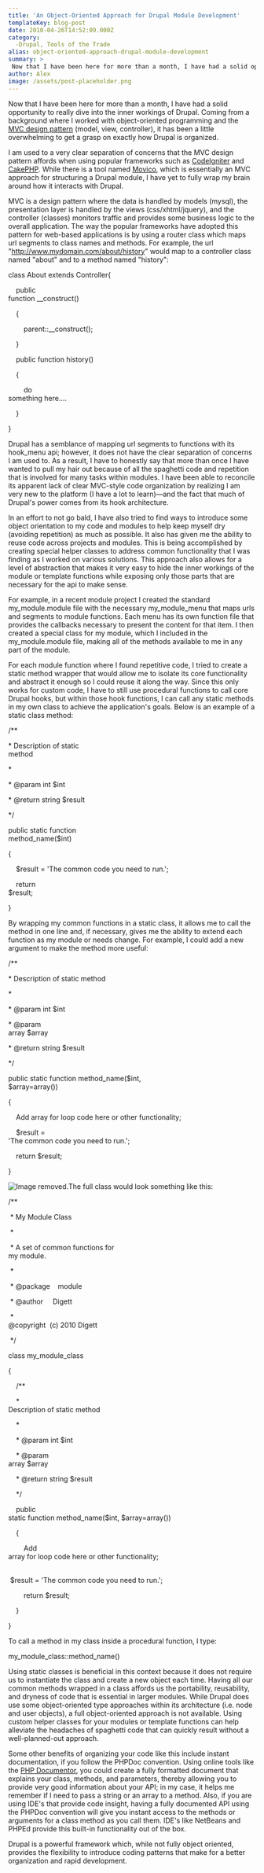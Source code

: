 ```yaml
---
title: 'An Object-Oriented Approach for Drupal Module Development'
templateKey: blog-post
date: 2010-04-26T14:52:09.000Z
category: 
  -Drupal, Tools of the Trade
alias: object-oriented-approach-drupal-module-development
summary: > 
 Now that I have been here for more than a month, I have had a solid opportunity to really dive into the inner workings of Drupal. Coming from a background where I worked with object-oriented programming and the MVC design pattern (model, view, controller), it has been a little overwhelming to get a grasp on exactly how Drupal is organized. I am used to a very clear separation of concerns that the MVC design pattern affords when using popular frameworks such as CodeIgniter and CakePHP. While there is a tool named Movico, which is essentially an MVC approach for structuring a Drupal module, I have yet to fully wrap my brain around how it interacts with Drupal.
author: Alex
image: /assets/post-placeholder.png
---
```


Now that I have been here for more than a month, I have had a solid opportunity to really dive into the inner workings of Drupal. Coming from a background where I worked with object-oriented programming and the [MVC design pattern](http://en.wikipedia.org/wiki/Model%E2%80%93view%E2%80%93controller "MVC design pattern") (model, view, controller), it has been a little overwhelming to get a grasp on exactly how Drupal is organized.

I am used to a very clear separation of concerns that the MVC design pattern affords when using popular frameworks such as [CodeIgniter](http://www.codeigniter.com/ "CodeIgniter") and [CakePHP](http://www.cakephp.com/ "CakePHP"). While there is a tool named [Movico](http://hiveminds.co.uk/2010/02/22/movico-mvc-and-oop-module-for-drupal-updated-20100222/ "Movico"), which is essentially an MVC approach for structuring a Drupal module, I have yet to fully wrap my brain around how it interacts with Drupal.

MVC is a design pattern where the data is handled by models (mysql), the presentation layer is handled by the views (css/xhtml/jquery), and the controller (classes) monitors traffic and provides some business logic to the overall application. The way the popular frameworks have adopted this pattern for web-based applications is by using a router class which maps url segments to class names and methods. For example, the url "http://www.mydomain.com/about/history" would map to a controller class named "about" and to a method named "history":

class About extends Controller{

    public  
function \_\_construct()

    {

        parent::\_\_construct();

    }

    public function history()

    {

        do  
something here....

    }

}

Drupal has a semblance of mapping url segments to functions with its hook\_menu api; however, it does not have the clear separation of concerns I am used to. As a result, I have to honestly say that more than once I have wanted to pull my hair out because of all the spaghetti code and repetition that is involved for many tasks within modules. I have been able to reconcile its apparent lack of clear MVC-style code organization by realizing I am very new to the platform (I have a lot to learn)—and the fact that much of Drupal's power comes from its hook architecture.

In an effort to not go bald, I have also tried to find ways to introduce some object orientation to my code and modules to help keep myself dry (avoiding repetition) as much as possible. It also has given me the ability to reuse code across projects and modules. This is being accomplished by creating special helper classes to address common functionality that I was finding as I worked on various solutions. This approach also allows for a level of abstraction that makes it very easy to hide the inner workings of the module or template functions while exposing only those parts that are necessary for the api to make sense.

For example, in a recent module project I created the standard my\_module.module file with the necessary my\_module\_menu that maps urls and segments to module functions. Each menu has its own function file that provides the callbacks necessary to present the content for that item. I then created a special class for my module, which I included in the my\_module.module file, making all of the methods available to me in any part of the module.

For each module function where I found repetitive code, I tried to create a static method wrapper that would allow me to isolate its core functionality and abstract it enough so I could reuse it along the way. Since this only works for custom code, I have to still use procedural functions to call core Drupal hooks, but within those hook functions, I can call any static methods in my own class to achieve the application's goals. Below is an example of a static class method:

/\*\*

\* Description of static  
method

\*

\* @param int $int

\* @return string $result

\*/

public static function  
method\_name($int)

{

    $result = 'The common code you need to run.';

    return  
$result;

}

By wrapping my common functions in a static class, it allows me to call the method in one line and, if necessary, gives me the ability to extend each function as my module or needs change. For example, I could add a new argument to make the method more useful:

/\*\*

\* Description of static method

\*

\* @param int $int

\* @param  
array $array 

\* @return string $result

\*/

public static function method\_name($int,  
$array=array())

{

    Add array for loop code here or other functionality;

    $result =  
'The common code you need to run.';

    return $result;

}

![Image removed.](/core/misc/icons/e32700/error.svg "This image has been removed. For security reasons, only images from the local domain are allowed.")The full class would look something like this:

/\*\*

 \* My Module Class

 \*

 \* A set of common functions for  
my module.

 \*

 \* @package    module

 \* @author     Digett

 \*  
@copyright  (c) 2010 Digett

 \*/

class my\_module\_class

{

    /\*\*

    \*  
Description of static method

    \*

    \* @param int $int

    \* @param  
array $array 

    \* @return string $result

    \*/

    public  
static function method\_name($int, $array=array())

    {

        Add  
array for loop code here or other functionality;

        
 $result = 'The common code you need to run.';

        return $result;

    }

}

To call a method in my class inside a procedural function, I type: 

my\_module\_class::method\_name()

Using static classes is beneficial in this context because it does not require us to instantiate the class and create a new object each time. Having all our common methods wrapped in a class affords us the portability, reusability, and dryness of code that is essential in larger modules. While Drupal does use some object-oriented type approaches within its architecture (i.e. node and user objects), a full object-oriented approach is not available. Using custom helper classes for your modules or template functions can help alleviate the headaches of spaghetti code that can quickly result without a well-planned-out approach.

Some other benefits of organizing your code like this include instant documentation, if you follow the PHPDoc convention. Using online tools like the [PHP Documentor](http://www.keyframesandcode.com/resources/php/redmine/documentor/ "PHP Documentor"), you could create a fully formatted document that explains your class, methods, and parameters, thereby allowing you to provide very good information about your API; in my case, it helps me remember if I need to pass a string or an array to a method. Also, if you are using IDE's that provide code insight, having a fully documented API using the PHPDoc convention will give you instant access to the methods or arguments for a class method as you call them. IDE's like NetBeans and PHPEd provide this built-in functionality out of the box.

Drupal is a powerful framework which, while not fully object oriented, provides the flexibility to introduce coding patterns that make for a better organization and rapid development.